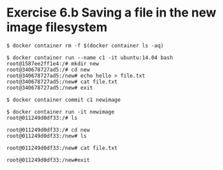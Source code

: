 # Exercise 6.b Saving a file in the new image filesystem


```
$ docker container rm -f $(docker container ls -aq)
```

```
$ docker container run --name c1 -it ubuntu:14.04 bash
root@1587ee2ff1e4:/# mkdir new     
root@340678727ad5:/# cd new
root@340678727ad5:/new# echo hello > file.txt
root@340678727ad5:/new# cat file.txt
root@340678727ad5:/new# exit
```


```
$ docker container commit c1 newimage
```


```
$ docker container run -it newimage
root@011249d0df33:/# ls

root@011249d0df33:/# cd new
root@011249d0df33:/new# ls

root@011249d0df33:/new# cat file.txt

root@011249d0df33:/new#exit

```
